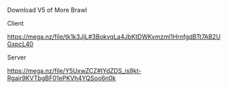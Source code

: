 Download V5 of More Brawl

Client

https://mega.nz/file/tk1k3JjL#3BokvqLa4JbKtDWKvmzml1HrnfgdBTt7AB2UGxpcL40

Server

https://mega.nz/file/Y5UxwZCZ#IYdZDS_is9kt-Rgajr9KVTbgBF01ePKVh4YQSoo6n0k

